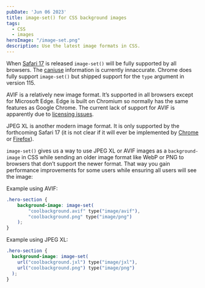 ```yaml
---
pubDate: 'Jun 06 2023'
title: image-set() for CSS background images
tags:
  - CSS
  - images
heroImage: "/image-set.png"
description: Use the latest image formats in CSS.  
---
```


When [Safari 17](https://webkit.org/blog/14205/news-from-wwdc23-webkit-features-in-safari-17-beta/#:~:text=inside%20an%20app.-,Image%20set,-Safari%2017%20also) is released `image-set()` will be fully supported by all browsers. The [caniuse](https://caniuse.com/css-image-set) information is currently innaccurate. Chrome does fully support `image-set()` but shipped support for the `type` argument in version 115. 

AVIF is a relatively new image format. It’s supported in all browsers except for Microsoft Edge. Edge is built on Chromium so normally has the same features as Google Chrome. The current lack of support for AVIF is apparently due to [licensing issues](https://toot.cafe/@slightlyoff/109899372183448386).

JPEG XL is another modern image format. It is only supported by the forthcoming Safari 17 (it is not clear if it will ever be implemented by [Chrome](https://cloudinary.com/blog/the-case-for-jpeg-xl) or [Firefox](https://github.com/mozilla/standards-positions/issues/522)). 

`image-set()` gives us a way to use JPEG XL or AVIF images as a `background-image` in CSS while sending an older image format like WebP or PNG to browsers that don’t support the newer format. That way you gain performance improvements for some users while ensuring all users will see the image:

Example using AVIF:
```css
.hero-section {
    background-image: image-set(
        "coolbackground.avif" type("image/avif"),
        "coolbackground.png" type("image/png")
    );
}
```
Example using JPEG XL:
```css
.hero-section {
  background-image: image-set(
    url("coolbackground.jxl") type("image/jxl"),
    url("coolbackground.png") type("image/png")
  );
}
```
